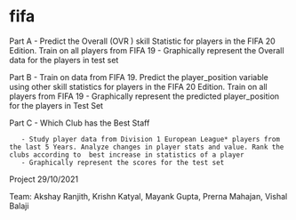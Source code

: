 # fifa
Part A - Predict the Overall (OVR ) skill Statistic for players in the FIFA 20 Edition. Train on all players from FIFA 19
       - Graphically represent the Overall data for the players in test set 
       
Part B - Train on data from FIFA 19. Predict the player_position variable using other skill statistics for players in the FIFA 20 Edition. Train on all players from FIFA 19
       - Graphically represent the predicted player_position for the players in Test Set 
       
Part C - Which Club has the Best Staff

       - Study player data from Division 1 European League* players from the last 5 Years. Analyze changes in player stats and value. Rank the clubs according to  best increase in statistics of a player
       - Graphically represent the scores for the test set
       
       
       
Project 29/10/2021

Team: Akshay Ranjith, Krishn Katyal, Mayank Gupta, Prerna Mahajan, Vishal Balaji

